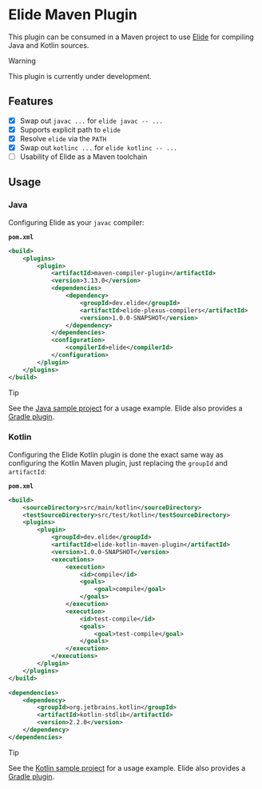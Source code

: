 # Elide Maven Plugin

This plugin can be consumed in a Maven project to use [Elide](https://elide.dev) for compiling Java and Kotlin sources.

> [!WARNING]
> This plugin is currently under development.

## Features

- [x] Swap out `javac ...` for `elide javac -- ...`
- [x] Supports explicit path to `elide`
- [x] Resolve `elide` via the `PATH`
- [x] Swap out `kotlinc ...` for `elide kotlinc -- ...`
- [ ] Usability of Elide as a Maven toolchain

## Usage

### Java

Configuring Elide as your `javac` compiler:

**`pom.xml`**
```xml
<build>
    <plugins>
        <plugin>
            <artifactId>maven-compiler-plugin</artifactId>
            <version>3.13.0</version>
            <dependencies>
                <dependency>
                    <groupId>dev.elide</groupId>
                    <artifactId>elide-plexus-compilers</artifactId>
                    <version>1.0.0-SNAPSHOT</version>
                </dependency>
            </dependencies>
            <configuration>
                <compilerId>elide</compilerId>
            </configuration>
        </plugin>
    </plugins>
</build>
```

> [!TIP]
> See the [Java sample project](java-sample) for a usage example. Elide also provides
> a [Gradle plugin](https://github.com/elide-dev/gradle).

### Kotlin

Configuring the Elide Kotlin plugin is done the exact same way as configuring the Kotlin Maven plugin, just replacing 
the `groupId` and `artifactId`:

**`pom.xml`**
```xml
<build>
    <sourceDirectory>src/main/kotlin</sourceDirectory>
    <testSourceDirectory>src/test/kotlin</testSourceDirectory>
    <plugins>
        <plugin>
            <groupId>dev.elide</groupId>
            <artifactId>elide-kotlin-maven-plugin</artifactId>
            <version>1.0.0-SNAPSHOT</version>
            <executions>
                <execution>
                    <id>compile</id>
                    <goals>
                        <goal>compile</goal>
                    </goals>
                </execution>
                <execution>
                    <id>test-compile</id>
                    <goals>
                        <goal>test-compile</goal>
                    </goals>
                </execution>
            </executions>
        </plugin>
    </plugins>
</build>

<dependencies>
    <dependency>
        <groupId>org.jetbrains.kotlin</groupId>
        <artifactId>kotlin-stdlib</artifactId>
        <version>2.2.0</version>
    </dependency>
</dependencies>
```

> [!TIP]
> See the [Kotlin sample project](kotlin-sample) for a usage example. Elide also provides
> a [Gradle plugin](https://github.com/elide-dev/gradle).